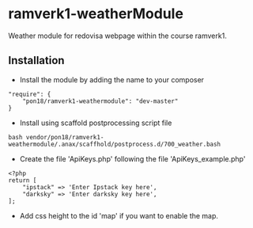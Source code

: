 # ramverk1-weatherModule
 Weather module for redovisa webpage within the course ramverk1.

 ## Installation
 * Install the module by adding the name to your composer
 ```
 "require": {
     "pon18/ramverk1-weathermodule": "dev-master"
 }
 ```

* Install using scaffold postprocessing script file
```
bash vendor/pon18/ramverk1-weathermodule/.anax/scaffhold/postprocess.d/700_weather.bash
```
* Create the file 'ApiKeys.php' following the file 'ApiKeys_example.php'
```
<?php
return [
    "ipstack" => 'Enter Ipstack key here',
    "darksky" => 'Enter darksky key here',
];
```

* Add css height to the id 'map' if you want to enable the map.
